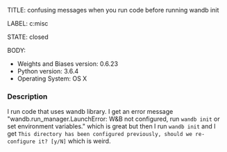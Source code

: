 TITLE:
confusing messages when you run code before running wandb init

LABEL:
c:misc

STATE:
closed

BODY:
* Weights and Biases version: 0.6.23
* Python version: 3.6.4
* Operating System: OS X

### Description
I run code that uses wandb library.  I get an error message "wandb.run_manager.LaunchError: W&B not configured, run `wandb init` or set environment variables." which is great but then I run `wandb init` and I get `This directory has been configured previously, should we re-configure it? [y/N]` which is weird.



